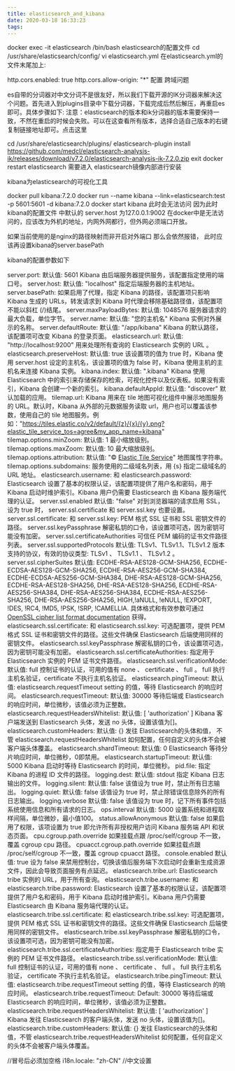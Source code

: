 ```yaml
---
title: elasticsearch_and_kibana
date: 2020-03-18 16:33:23
tags:
---
```


docker exec -it elasticsearch /bin/bash
elasticsearch的配置文件
cd /usr/share/elasticsearch/config/
vi elasticsearch.yml
在elasticsearch.yml的文件末尾加上:

http.cors.enabled: true
http.cors.allow-origin: "*"
配置 跨域问题

es自带的分词器对中文分词不是很友好，所以我们下载开源的IK分词器来解决这个问题。首先进入到plugins目录中下载分词器，下载完成后然后解压，再重启es即可。具体步骤如下:
注意：elasticsearch的版本和ik分词器的版本需要保持一致，不然在重启的时候会失败。可以在这查看所有版本，选择合适自己版本的右键复制链接地址即可。点击这里

cd /usr/share/elasticsearch/plugins/
elasticsearch-plugin install https://github.com/medcl/elasticsearch-analysis-ik/releases/download/v7.2.0/elasticsearch-analysis-ik-7.2.0.zip
exit
docker restart elasticsearch 
需要进入 elasticsearch镜像内部进行安装

kibana为elasticsearch的可视化工具

docker pull kibana:7.2.0
docker run --name kibana --link=elasticsearch:test  -p 5601:5601 -d kibana:7.2.0
docker start kibana
此时会无法访问  因为此时kibana的配置文件  中默认的 server.host 为127.0.0.1:9002
在docker中是无法访问的，应该改为外机的地址，内网外网都行，但外网必须端口开放。


如果当前使用的是nginx的路径映射而非开启对外端口  那么会依然报错，
此时应该再设置kibana的server.basePath

kibana的配置参数如下

server.port:
默认值: 5601 Kibana 由后端服务器提供服务，该配置指定使用的端口号。
server.host:
默认值: "localhost" 指定后端服务器的主机地址。
server.basePath:
如果启用了代理，指定 Kibana 的路径，该配置项只影响 Kibana 生成的 URLs，转发请求到 Kibana 时代理会移除基础路径值，该配置项不能以斜杠 (/)结尾。
server.maxPayloadBytes:
默认值: 1048576 服务器请求的最大负载，单位字节。
server.name:
默认值: "您的主机名" Kibana 实例对外展示的名称。
server.defaultRoute:
默认值: "/app/kibana" Kibana 的默认路径，该配置项可改变 Kibana 的登录页面。
elasticsearch.url:
默认值: "http://localhost:9200" 用来处理所有查询的 Elasticsearch 实例的 URL 。
elasticsearch.preserveHost:
默认值: true 该设置项的值为 true 时，Kibana 使用 server.host 设定的主机名，该设置项的值为 false 时，Kibana 使用主机的主机名来连接 Kibana 实例。
kibana.index:
默认值: ".kibana" Kibana 使用 Elasticsearch 中的索引来存储保存的检索，可视化控件以及仪表板。如果没有索引，Kibana 会创建一个新的索引。
kibana.defaultAppId:
默认值: "discover" 默认加载的应用。
tilemap.url:
Kibana 用来在 tile 地图可视化组件中展示地图服务的 URL。默认时，Kibana 从外部的元数据服务读取 url，用户也可以覆盖该参数，使用自己的 tile 地图服务。例如："https://tiles.elastic.co/v2/default/{z}/{x}/{y}.png?elastic_tile_service_tos=agree&my_app_name=kibana"
tilemap.options.minZoom:
默认值: 1 最小缩放级别。
tilemap.options.maxZoom:
默认值: 10 最大缩放级别。
tilemap.options.attribution:
默认值: "© [Elastic Tile Service](https://www.elastic.co/elastic-tile-service)" 地图属性字符串。
tilemap.options.subdomains:
服务使用的二级域名列表，用 {s} 指定二级域名的 URL 地址。
elasticsearch.username: 和 elasticsearch.password:
Elasticsearch 设置了基本的权限认证，该配置项提供了用户名和密码，用于 Kibana 启动时维护索引。Kibana 用户仍需要 Elasticsearch 由 Kibana 服务端代理的认证。
server.ssl.enabled
默认值: "false" 对到浏览器端的请求启用 SSL，设为 true 时， server.ssl.certificate 和 server.ssl.key 也要设置。
server.ssl.certificate: 和 server.ssl.key:
PEM 格式 SSL 证书和 SSL 密钥文件的路径。
server.ssl.keyPassphrase
解密私钥的口令，该设置项可选，因为密钥可能没有加密。
server.ssl.certificateAuthorities
可信任 PEM 编码的证书文件路径列表。
server.ssl.supportedProtocols
默认值: TLSv1、TLSv1.1、TLSv1.2 版本支持的协议，有效的协议类型: TLSv1 、 TLSv1.1 、 TLSv1.2 。
server.ssl.cipherSuites
默认值: ECDHE-RSA-AES128-GCM-SHA256, ECDHE-ECDSA-AES128-GCM-SHA256, ECDHE-RSA-AES256-GCM-SHA384, ECDHE-ECDSA-AES256-GCM-SHA384, DHE-RSA-AES128-GCM-SHA256, ECDHE-RSA-AES128-SHA256, DHE-RSA-AES128-SHA256, ECDHE-RSA-AES256-SHA384, DHE-RSA-AES256-SHA384, ECDHE-RSA-AES256-SHA256, DHE-RSA-AES256-SHA256, HIGH,!aNULL, !eNULL, !EXPORT, !DES, !RC4, !MD5, !PSK, !SRP, !CAMELLIA. 具体格式和有效参数可通过[OpenSSL cipher list format documentation](https://www.openssl.org/docs/man1.0.2/apps/ciphers.html#CIPHER-LIST-FORMAT) 获得。
elasticsearch.ssl.certificate: 和 elasticsearch.ssl.key:
可选配置项，提供 PEM格式 SSL 证书和密钥文件的路径。这些文件确保 Elasticsearch 后端使用同样的密钥文件。
elasticsearch.ssl.keyPassphrase
解密私钥的口令，该设置项可选，因为密钥可能没有加密。
elasticsearch.ssl.certificateAuthorities:
指定用于 Elasticsearch 实例的 PEM 证书文件路径。
elasticsearch.ssl.verificationMode:
默认值: full 控制证书的认证，可用的值有 none 、 certificate 、 full 。 full 执行主机名验证，certificate 不执行主机名验证。
elasticsearch.pingTimeout:
默认值: elasticsearch.requestTimeout setting 的值，等待 Elasticsearch 的响应时间。
elasticsearch.requestTimeout:
默认值: 30000 等待后端或 Elasticsearch 的响应时间，单位微秒，该值必须为正整数。
elasticsearch.requestHeadersWhitelist:
默认值: [ 'authorization' ] Kibana 客户端发送到 Elasticsearch 头体，发送 no 头体，设置该值为[]。
elasticsearch.customHeaders:
默认值: {} 发往 Elasticsearch的头体和值， 不管 elasticsearch.requestHeadersWhitelist 如何配置，任何自定义的头体不会被客户端头体覆盖。
elasticsearch.shardTimeout:
默认值: 0 Elasticsearch 等待分片响应时间，单位微秒，0即禁用。
elasticsearch.startupTimeout:
默认值: 5000 Kibana 启动时等待 Elasticsearch 的时间，单位微秒。
pid.file:
指定 Kibana 的进程 ID 文件的路径。
logging.dest:
默认值: stdout 指定 Kibana 日志输出的文件。
logging.silent:
默认值: false 该值设为 true 时，禁止所有日志输出。
logging.quiet:
默认值: false 该值设为 true 时，禁止除错误信息除外的所有日志输出。
logging.verbose
默认值: false 该值设为 true 时，记下所有事件包括系统使用信息和所有请求的日志。
ops.interval
默认值: 5000 设置系统和进程取样间隔，单位微妙，最小值100。
status.allowAnonymous
默认值: false 如果启用了权限，该项设置为 true 即允许所有非授权用户访问 Kibana 服务端 API 和状态页面。
cpu.cgroup.path.override
如果挂载点跟 /proc/self/cgroup 不一致，覆盖 cgroup cpu 路径。
cpuacct.cgroup.path.override
如果挂载点跟 /proc/self/cgroup 不一致，覆盖 cgroup cpuacct 路径。
console.enabled
默认值: true 设为 false 来禁用控制台，切换该值后服务端下次启动时会重新生成资源文件，因此会导致页面服务有点延迟。
elasticsearch.tribe.url:
Elasticsearch tribe 实例的 URL，用于所有查询。
elasticsearch.tribe.username: 和 elasticsearch.tribe.password:
Elasticsearch 设置了基本的权限认证，该配置项提供了用户名和密码，用于 Kibana 启动时维护索引。Kibana 用户仍需要 Elasticsearch 由 Kibana 服务端代理的认证。
elasticsearch.tribe.ssl.certificate: 和 elasticsearch.tribe.ssl.key:
可选配置项，提供 PEM 格式 SSL 证书和密钥文件的路径。这些文件确保 Elasticsearch 后端使用同样的密钥文件。
elasticsearch.tribe.ssl.keyPassphrase
解密私钥的口令，该设置项可选，因为密钥可能没有加密。
elasticsearch.tribe.ssl.certificateAuthorities:
指定用于 Elasticsearch tribe 实例的 PEM 证书文件路径。
elasticsearch.tribe.ssl.verificationMode:
默认值: full 控制证书的认证，可用的值有 none 、 certificate 、 full 。 full 执行主机名验证， certificate 不执行主机名验证。
elasticsearch.tribe.pingTimeout:
默认值: elasticsearch.tribe.requestTimeout setting 的值，等待 Elasticsearch 的响应时间。
elasticsearch.tribe.requestTimeout:
Default: 30000 等待后端或 Elasticsearch 的响应时间，单位微秒，该值必须为正整数。
elasticsearch.tribe.requestHeadersWhitelist:
默认值: [ 'authorization' ] Kibana 发往 Elasticsearch 的客户端头体，发送 no 头体，设置该值为[]。
elasticsearch.tribe.customHeaders:
默认值: {} 发往 Elasticsearch的头体和值，不管 elasticsearch.tribe.requestHeadersWhitelist 如何配置，任何自定义的头体不会被客户端头体覆盖。

//冒号后必须加空格
i18n.locale: "zh-CN" //中文设置